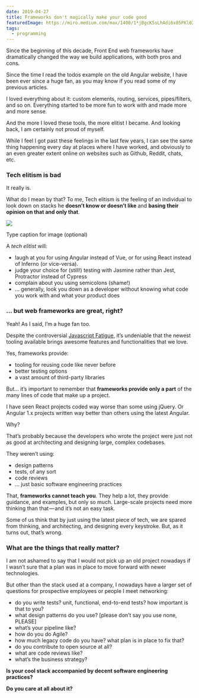 ```yaml
---
date: 2019-04-27
title: Frameworks don't magically make your code good
featuredImage: https://miro.medium.com/max/1400/1*jBgcK5sLhAdi6x85PKl02w.jpeg
tags:
  - programming
---
```


Since the beginning of this decade, Front End web frameworks have dramatically changed the way we build applications, with both pros and cons.

Since the time I read the todos example on the old Angular website, I have been ever since a huge fan, as you may know if you read some of my previous articles.

I loved everything about it: custom elements, routing, services, pipes/filters, and so on. Everything started to be more fun to work with and made more and more sense.

And the more I loved these tools, the more elitist I became. And looking back, I am certainly not proud of myself.

While I feel I got past these feelings in the last few years, I can see the same thing happening every day at places where I have worked, and obviously to an even greater extent online on websites such as Github, Reddit, chats, etc.

### Tech elitism is bad

It really is.

What do I mean by that? To me, Tech elitism is the feeling of an individual to look down on stacks he **doesn’t know or doesn’t like** and **basing their opinion on that and only that**.

![](https://cdn-images-1.medium.com/max/1600/1*w2kxwb78swTjKy6ffVVxLQ.jpeg)

Type caption for image (optional)

A _tech elitist_ will:

*   laugh at you for using Angular instead of Vue, or for using React instead of Inferno (or vice-versa). 
*   judge your choice for (still!) testing with Jasmine rather than Jest, Protractor instead of Cypress
*   complain about you using semicolons (shame!)
*   … generally, look you down as a developer without knowing what code you work with and what your product does

### … but web frameworks are great, right?

Yeah! As I said, I’m a huge fan too. 

Despite the controversial [Javascript Fatigue](https://medium.com/@ericclemmons/javascript-fatigue-48d4011b6fc4), it’s undeniable that the newest tooling available brings awesome features and functionalities that we love. 

Yes, frameworks provide:

*   tooling for reusing code like never before
*   better testing options
*   a vast amount of third-party libraries

But… it’s important to remember that **frameworks provide only a part** of the many lines of code that make up a project.

I have seen React projects coded way worse than some using jQuery. Or Angular 1.x projects written way better than others using the latest Angular.

Why? 

That’s probably because the developers who wrote the project were just not as good at architecting and designing large, complex codebases. 

They weren’t using:

*   design patterns
*   tests, of any sort
*   code reviews
*   … just basic software engineering practices

That, **frameworks cannot teach you**. They help a lot, they provide guidance, and examples, but only so much. Large-scale projects need more thinking than that — and it’s not an easy task.

Some of us think that by just using the latest piece of tech, we are spared from thinking, and architecting, and designing every keystroke. But, as it turns out, that’s wrong.

### What are the things that really matter?

I am not ashamed to say that I would not pick up an old project nowadays if I wasn’t sure that a plan was in place to move forward with newer technologies.

But other than the stack used at a company, I nowadays have a larger set of questions for prospective employees or people I meet networking:

*   do you write tests? unit, functional, end-to-end tests? how important is that to you?
*   what design patterns do you use? \[please don’t say you use none, PLEASE\]
*   what’s your pipeline like?
*   how do you do Agile?
*   how much legacy code do you have? what plan is in place to fix that?
*   do you contribute to open source at all?
*   what are code reviews like?
*   what’s the business strategy?

**Is your cool stack accompanied by decent software engineering practices?**

**Do you care at all about it?**
